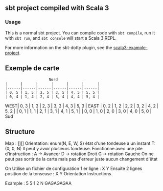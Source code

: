 ## sbt project compiled with Scala 3

### Usage

This is a normal sbt project. You can compile code with `sbt compile`, run it with `sbt run`, and `sbt console` will start a Scala 3 REPL.

For more information on the sbt-dotty plugin, see the
[scala3-example-project](https://github.com/scala/scala3-example-project/blob/main/README.md).

## Exemple de carte

                        Nord
    |      |      |      |      |      |      |
    |------|------|------|------|------|------|
    | 0, 5 | 1, 5 | 2, 5 | 3, 5 | 4, 5 | 5, 5 |
    | 0, 4 | 1, 4 | 2, 4 | 3, 4 | 4, 4 | 5, 4 |
WEST| 0, 3 | 1, 3 | 2, 3 | 3, 3 | 4, 3 | 5, 3 | EAST
    | 0, 2 | 1, 2 | 2, 2 | 3, 2 | 4, 2 | 5, 2 |
    | 0, 1 | 1, 1 | 2, 1 | 3, 1 | 4, 1 | 5, 1 |
    | 0, 0 | 1, 0 | 2, 0 | 3, 0 | 4, 0 | 5, 0 |
                        Sud


## Structure

Map : [][]
Orientation: enum(N, E, W, S)
état d'une tondeuse a un instant T: (0, 0, N)
Il peut y avoir plusieurs tondeuse.
Fonctionne avec une pile d'instruction :
A -> Avancer
D -> rotation Droit
G -> rotation Gauche
On ne peut pas sortir de la carte mais pas d'erreur juste aucun changement d'êtat

On Utilise un fichier de configuration
1 er ligne : X Y
Ensuite 2 lignes position de la tonseuse :
X Y Orientation
Instructions

Example :
5 5
1 2 N
GAGAGAGAA
